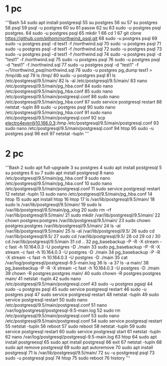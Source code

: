 # 1 pc

'''Bash   54  sudo apt install postgresql
   55  su postgres
   56  su 
   57  su postgres
   58  psql
   59  psql -u postgres
   60  su
   61  passw
   62  su
   63  sudo -u postgres psql postgres.
   64  sudo -u postgres psql
   65  mkdir 1
   66  cd 1
   67  git clone https://github.com/pthom/northwind_psql.git
   68  sudo -u postgres psql
   69  sudo -u postgres psql -d test1 -f /northwind.sql
   70  sudo -u postgres psql
   71  sudo -u postgres psql -d test1 -f /northwind.sql
   72  sudo -u postgres psql
   73  sudo -u postgres psql -d test1 -f /northwind.sql
   74  sudo -u postgres psql -d "test1" -f /northwind.sql
   75  sudo -u postgres psql
   76  sudo -u postgres psql -d "test1" -f /northwind.sql
   77  sudo -u postgres psql -d "test1" -f ~/1/northwind_psql/northwind.sql
   78  sudo -u postgres pg_dump test1 > /tmp/db.sql
   79  ls /tmp/
   80  sudo -u postgres psql
   81  ls /etc/postgresql/9.5/main/
   82  ls -al /etc/postgresql/9.5/main/
   83  nano /etc/postgresql/9.5/main/pg_hba.conf 
   84  sudo nano /etc/postgresql/9.5/main/pg_hba.conf 
   85  sudo nano /etc/postgresql/9.5/main/postgresql.conf 
   86  sudo nano /etc/postgresql/9.5/main/pg_hba.conf 
   87  sudo service postgresql restart
   88  netstat -tupln
   89  sudo -u postgres psql
   90  sudo nano /etc/postgresql/9.5/main/pg_hba.conf 
   91  sudo nano /etc/postgresql/9.5/main/postgresql.conf 
   92  scp electro4ever@10.166.0.3:/tmp /etc/postgresql/9.5/main/postgresql.conf 
   93  sudo nano /etc/postgresql/9.5/main/postgresql.conf 
   94  htop
   95  sudo -u postgres psql
   96  exit
   97  netstat -tupln
'''

# 2 pc

'''Bash    2  sudo apt full-upgrade 
    3  su postgres
    4  sudo apt install postgresql
    5  su postgres
    6  su
    7  sudo apt install postgresql
    8  nano /etc/postgresql/9.5/main/pg_hba.conf
    9  sudo nano /etc/postgresql/9.5/main/pg_hba.conf
   10  sudo nano /etc/postgresql/9.5/main/postgresql.conf 
   11  sudo service postgresql restart
   12  netstat -tupln
   13  sudo nano /etc/postgresql/9.5/main/pg_hba.conf 
   14  htop
   15  sudo apt install htop
   16  htop
   17  ls /var/lib/postgresql/9.5/main/
   18  sudo ls /var/lib/postgresql/9.5/main/
   19  sudo ls /var/lib/postgresql/9.5/main/pg_xlog
   20  sudo rm -rf /var/lib/postgresql/9.5/main/
   21  sudo mkdir /var/lib/postgresql/9.5/main/
   22  chown postgres:postgres /var/lib/postgresql/9.5/main/
   23  sudo chown postgres:postgres /var/lib/postgresql/9.5/main/
   24  ls -al /var/lib/postgresql/9.5/main/
   25  ls -al /var/lib/postgresql/9.5/
   26  sudo cd  /var/lib/postgresql/9.5/
   27  sudo cd /var/lib/postgresql/9.5/
   28  cd 
   29  cd /
   30  cd /var/lib/postgresql/9.5/main
   31  cd ..
   32  pg_basebackup -P -R -X stream -c fast -h 10.164.0.3 -U postgres -D ./main
   33  sudo pg_basebackup -P -R -X stream -c fast -h 10.164.0.3 -U postgres -D ./main
   34  pg_basebackup -P -R -X stream -c fast -h 10.164.0.3 -U postgres -D ./main
   35  cat /var/log/postgresql/postgresql-9.5-main.log 
   36  ls -a
   37  ls -a main/
   38  pg_basebackup -P -R -X stream -c fast -h 10.164.0.3 -U postgres -D ./main
   39  chown -R postgres:postgres main/
   40  sudo chown -R postgres:postgres main/
   41  netstat -tupln
   42  sudo nano /etc/postgresql/9.5/main/postgresql.conf 
   43  sudo -u postgres pgsql
   44  sudo -u postgres psql
   45  sudo service postgresql restart
   46  sudo -u postgres psql
   47  sudo service postgresql restart
   48  netstat -tupln
   49  sudo service postgresql restart
   50  sudo nano /etc/postgresql/9.5/main/postgresql.conf 
   51  nano /var/log/postgresql/postgresql-9.5-main.log 
   52  sudo rm /etc/postgresql/9.5/main/postgresql.conf 
   53  sudo nano /etc/postgresql/9.5/main/postgresql.conf 
   54  sudo service postgresql restart
   55  netstat -tupln
   56  reboot
   57  sudo reboot
   58  netstat -tupln
   59  sudo service postgresql restart
   60  sudo service postgresql start
   61  netstat -tupln
   62  nano /var/log/postgresql/postgresql-9.5-main.log 
   63  htop
   64  sudo apt install postgreesql
   65  sudo apt install postgresql
   66  exit
   67  netstat -tupln
   68  sudo apt remove postgresql
   69  sudo apt autoremove 
   70  sudo apt install postgresql
   71  ls /var/lib/postgresql/9.5/main/
   72  su -u postgresql psql
   73  sudo -u postgresql psql
   74  htop
   75  sudo reboot
   76  history
'''
